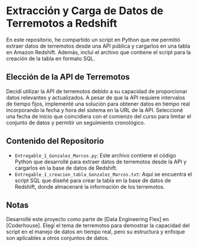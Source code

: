 # Extracción y Carga de Datos de Terremotos a Redshift

En este repositorio, he compartido un script en Python que me permitió extraer datos de terremotos desde una API pública y cargarlos en una tabla en Amazon Redshift. Además, incluí el archivo que contiene el script para la creación de la tabla en formato SQL.


## Elección de la API de Terremotos

Decidí utilizar la API de terremotos debido a su capacidad de proporcionar datos relevantes y actualizados. A pesar de que la API requiere intervalos de tiempo fijos, implementé una solución para obtener datos en tiempo real incorporando la fecha y hora del sistema en la URL de la API. Seleccioné una fecha de inicio que coincidiera con el comienzo del curso para limitar el conjunto de datos y permitir un seguimiento cronológico.

## Contenido del Repositorio

- `Entregable_1_Gonzalez_Marcos.py`: Este archivo contiene el código Python que desarrollé para extraer datos de terremotos desde la API y cargarlos en la base de datos de Redshift.
- `Entregable_1_creacion_tabla_Gonzalez_Marcos.txt`: Aquí se encuentra el script SQL que diseñé para crear la tabla en la base de datos de Redshift, donde almacenaré la información de los terremotos.


## Notas

Desarrollé este proyecto como parte de [Data Engineering Flex] en [Coderhouse]. Elegí el tema de terremotos para demostrar la capacidad del script en el manejo de datos en tiempo real, pero su estructura y enfoque son aplicables a otros conjuntos de datos.
